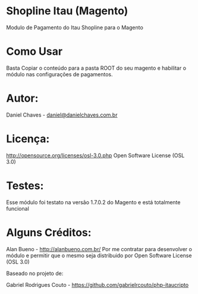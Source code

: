 Shopline Itau (Magento)
=====================

Modulo de Pagamento do Itau Shopline para o Magento

Como Usar
=====================

Basta Copiar o conteúdo para a pasta ROOT do seu magento e habilitar o módulo nas configurações de pagamentos.

Autor:
=====================
Daniel Chaves - daniel@danielchaves.com.br

Licença:
=====================
http://opensource.org/licenses/osl-3.0.php  Open Software License (OSL 3.0)

Testes:
=====================
Esse módulo foi testato na versão  1.7.0.2  do Magento e está totalmente funcional

Alguns Créditos:
=====================

Alan Bueno - http://alanbueno.com.br/
Por me contratar para desenvolver o módulo e permitir que o mesmo seja distribuido por Open Software License (OSL 3.0)

Baseado no projeto de: 

Gabriel Rodrigues Couto - https://github.com/gabrielrcouto/php-itaucripto





